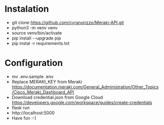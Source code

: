 # Instalation
- git clone https://github.com/cyranorizzo/Meraki-API.git
- python3 -m venv venv
- source venv/bin/activate
- pip install --upgrade pip
- pip instal -r requirements.txt

# Configuration
- mv .env.sample .env
- Replace MERAKI_KEY from Meraki https://documentation.meraki.com/General_Administration/Other_Topics/Cisco_Meraki_Dashboard_API
- Download credential.json from Google Cloud https://developers.google.com/workspace/guides/create-credentials
- flask run
- http://localhost:5000
- Have fun :-)